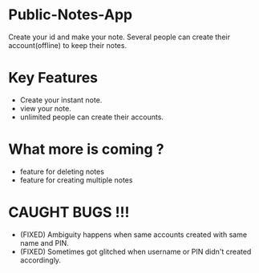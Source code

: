 # Public-Notes-App
Create your id and make your note. Several people can create their account(offline) to keep their notes.

# Key Features

* Create your instant note.
* view your note.
* unlimited people can create their accounts.

# What more is coming ?

* feature for deleting notes
* feature for creating multiple notes

# CAUGHT BUGS !!!

* (FIXED) Ambiguity happens when same accounts created with same name and PIN.
* (FIXED) Sometimes got glitched when username or PIN didn't created accordingly.
